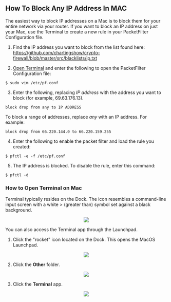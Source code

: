## How To Block Any IP Address In MAC

The easiest way to block IP addresses on a Mac is to block them for your entire network via your router. If you want to block an IP address on just your Mac, use the Terminal to create a new rule in your PacketFilter Configuration file.

1. Find the IP address you want to block from the list found here: https://github.com/chartingshow/crypto-firewall/blob/master/src/blacklists/ip.txt

2. [Open Terminal](#how-to-open-terminal-on-mac) and enter the following to open the PacketFilter Configuration file:

```
$ sudo vim /etc/pf.conf
```

3. Enter the following, replacing *IP address* with the address you want to block (for example, 69.63.176.13).

```
block drop from any to IP ADDRESS
```

To block a range of addresses, replace *any* with an IP address. For example:

```
block drop from 66.220.144.0 to 66.220.159.255
```

4. Enter the following to enable the packet filter and load the rule you created:

```
$ pfctl -e -f /etc/pf.conf
```

5. The IP address is blocked. To disable the rule, enter this command:

```
$ pfctl -d
```

### How to Open Terminal on Mac

Terminal typically resides on the Dock. The icon resembles a command-line input screen with a white > (greater than) symbol set against a black background.

<p align="center"><img src="https://github.com/chartingshow/crypto-firewall/blob/master/assets/images/mac/1.jpg" /></p>

You can also access the Terminal app through the Launchpad.

1. Click the "rocket" icon located on the Dock. This opens the MacOS Launchpad.

<p align="center"><img src="https://github.com/chartingshow/crypto-firewall/blob/master/assets/images/mac/2.jpg" /></p>

2. Click the **Other** folder.

<p align="center"><img src="https://github.com/chartingshow/crypto-firewall/blob/master/assets/images/mac/3.jpg" /></p>

3. Click the **Terminal** app.

<p align="center"><img src="https://github.com/chartingshow/crypto-firewall/blob/master/assets/images/mac/4.jpg" /></p>
